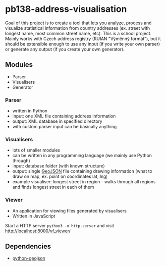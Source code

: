 # pb138-address-visualisation

Goal of this project is to create a tool that lets you analyze, process and visualize statistical information from country addresses (ex. street with longest name, most common street name, etc).
This is a school project.
Mainly works with Czech address registry (RUIAN "Výměnný formát"), but it should be extensible enough to use any input (if you write your own parser) or generate any output (if you create your own generator).

## Modules
- Parser
- Visualisers
- Generator

### Parser
- written in Python
- input: one XML file containing address information
- output: XML database in specified directory
- with custom parser input can be basically anything

### Visualisers
- lots of smaller modules
- can be written in any programming language (we mainly use Python through)
- input: database folder (with known structure)
- output: single [GeoJSON](http://geojson.org/) file containing drawing information (what to draw on map, ex. point on coordinates lat, lng)
- example visualiser: longest street in region - walks through all regions and finds longest street in each of them

### Viewer
- An application for viewing files generated by visualisers
- Written in JavaScript

Start a HTTP server `python3 -m http.server` and visit <http://localhost:8000/vf_viewer/>

## Dependencies
- [python-geojson](https://pypi.python.org/pypi/geojson)
